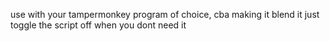use with your tampermonkey program of choice, cba making it blend it just toggle the script off when you dont need it
